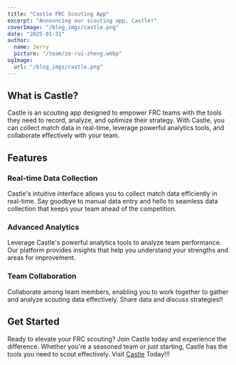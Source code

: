 ```yaml
---
title: "Castle FRC Scouting App"
excerpt: "Announcing our scouting app, Castle!"
coverImage: "/blog_imgs/castle.png"
date: "2025-01-31"
author:
  name: Jerry
  picture: "/team/ze-rui-zheng.webp"
ogImage:
  url: "/blog_imgs/castle.png"
---
```


## What is Castle?

Castle is an scouting app designed to empower FRC teams with the tools they need to record, analyze, and optimize their strategy. With Castle, you can collect match data in real-time, leverage powerful analytics tools, and collaborate effectively with your team.

## Features

### Real-time Data Collection

Castle's intuitive interface allows you to collect match data efficiently in real-time. Say goodbye to manual data entry and hello to seamless data collection that keeps your team ahead of the competition.

### Advanced Analytics

Leverage Castle's powerful analytics tools to analyze team performance. Our platform provides insights that help you understand your strengths and areas for improvement.

### Team Collaboration

Collaborate among team members, enabling you to work together to gather and analyze scouting data effectively. Share data and discuss strategies!!

## Get Started

Ready to elevate your FRC scouting? Join Castle today and experience the difference. Whether you're a seasoned team or just starting, Castle has the tools you need to scout effectively. Visit [Castle](https://techknights.vercel.app) Today!!!